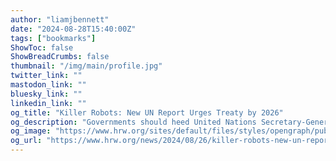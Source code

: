 ```yaml
---
author: "liamjbennett"
date: "2024-08-28T15:40:00Z"
tags: ["bookmarks"]
ShowToc: false
ShowBreadCrumbs: false
thumbnail: "/img/main/profile.jpg"
twitter_link: ""
mastodon_link: ""
bluesky_link: ""
linkedin_link: ""
og_title: "Killer Robots: New UN Report Urges Treaty by 2026"
og_description: "Governments should heed United Nations Secretary-General António Guterres’ call to open negotiations on a new international treaty on lethal autonomous weapons systems Human Rights Watch said today."
og_image: "https://www.hrw.org/sites/default/files/styles/opengraph/public/media_2024/08/202408CCAA_NY_UNSG.jpg?h=790be497&amp;itok=7WIGAajD"
og_url: "https://www.hrw.org/news/2024/08/26/killer-robots-new-un-report-urges-treaty-2026"
---
```

